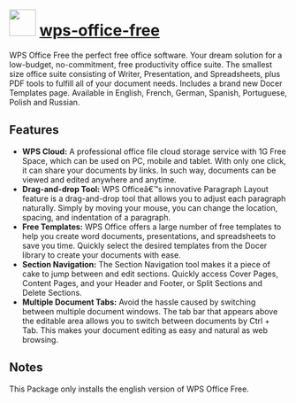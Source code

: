 ﻿# <img src="https://cdn.rawgit.com/chocolatey/chocolatey-coreteampackages/c4b46cad1e6a8071b53bb3b797940cabae7f4152/icons/wps-office-free.png" width="48" height="48"/> [wps-office-free](https://chocolatey.org/packages/wps-office-free)


WPS Office Free the perfect free office software. Your dream solution for a low-budget, no-commitment, free productivity office suite.
The smallest size office suite consisting of Writer, Presentation, and Spreadsheets, plus PDF tools to fulfill all of your document needs.
Includes a brand new Docer Templates page.
Available in English, French, German, Spanish, Portuguese, Polish and Russian.

## Features

* **WPS Cloud:** A professional office file cloud storage service with 1G Free Space, which can be used on PC, mobile and tablet.
With only one click, it can share your documents by links. In such way, documents can be viewed and edited anywhere and anytime.
* **Drag-and-drop Tool:** WPS Officeâ€™s innovative Paragraph Layout feature is a drag-and-drop tool that allows you to adjust each paragraph naturally.
Simply by moving your mouse, you can change the location, spacing, and indentation of a paragraph.
* **Free Templates:** WPS Office offers a large number of free templates to help you create word documents, presentations, and spreadsheets to save you time.
Quickly select the desired templates from the Docer library to create your documents with ease.
* **Section Navigation:** The Section Navigation tool makes it a piece of cake to jump between and edit sections.
Quickly access Cover Pages, Content Pages, and your Header and Footer, or Split Sections and Delete Sections.
* **Multiple Document Tabs:** Avoid the hassle caused by switching between multiple document windows.
The tab bar that appears above the editable area allows you to switch between documents by Ctrl + Tab.
This makes your document editing as easy and natural as web browsing.

## Notes

This Package only installs the english version of WPS Office Free.

